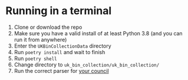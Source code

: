 # Running in a terminal
1. Clone or download the repo
1. Make sure you have a valid install of at least Python 3.8 (and you can run it from anywhere)
1. Enter the `UKBinCollectionData` directory
1. Run `poetry install` and wait to finish
1. Run `poetry shell`
1. Change directory to `uk_bin_collection/uk_bin_collection/`
1. Run the correct parser for [your council](https://github.com/robbrad/UKBinCollectionData/wiki/Councils)